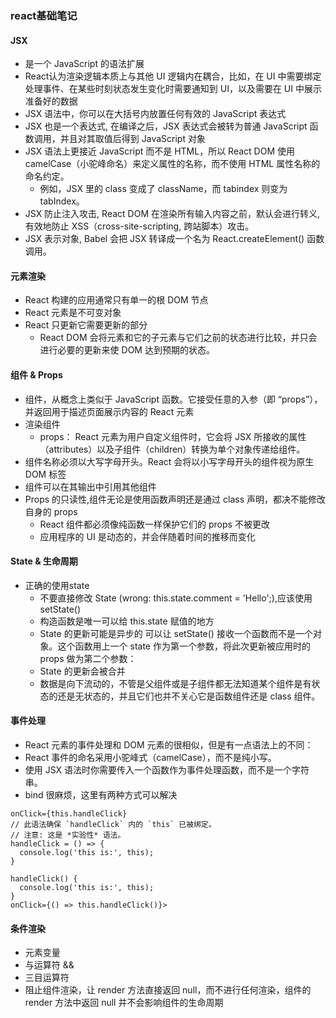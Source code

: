 ### react基础笔记
#### JSX
* 是一个 JavaScript 的语法扩展
* React认为渲染逻辑本质上与其他 UI 逻辑内在耦合，比如，在 UI 中需要绑定处理事件、在某些时刻状态发生变化时需要通知到 UI，以及需要在 UI 中展示准备好的数据
*  JSX 语法中，你可以在大括号内放置任何有效的 JavaScript 表达式
* JSX 也是一个表达式, 在编译之后，JSX 表达式会被转为普通 JavaScript 函数调用，并且对其取值后得到 JavaScript 对象
* JSX 语法上更接近 JavaScript 而不是 HTML，所以 React DOM 使用 camelCase（小驼峰命名）来定义属性的名称，而不使用 HTML 属性名称的命名约定。
  * 例如，JSX 里的 class 变成了 className，而 tabindex 则变为 tabIndex。
* JSX 防止注入攻击, React DOM 在渲染所有输入内容之前，默认会进行转义, 有效地防止 XSS（cross-site-scripting, 跨站脚本）攻击。
* JSX 表示对象, Babel 会把 JSX 转译成一个名为 React.createElement() 函数调用。

#### 元素渲染
* React 构建的应用通常只有单一的根 DOM 节点
* React 元素是不可变对象
* React 只更新它需要更新的部分
  * React DOM 会将元素和它的子元素与它们之前的状态进行比较，并只会进行必要的更新来使 DOM 达到预期的状态。

#### 组件 & Props
* 组件，从概念上类似于 JavaScript 函数。它接受任意的入参（即 “props”），并返回用于描述页面展示内容的 React 元素
* 渲染组件
  *  props： React 元素为用户自定义组件时，它会将 JSX 所接收的属性（attributes）以及子组件（children）转换为单个对象传递给组件。
* 组件名称必须以大写字母开头。React 会将以小写字母开头的组件视为原生 DOM 标签
* 组件可以在其输出中引用其他组件
* Props 的只读性,组件无论是使用函数声明还是通过 class 声明，都决不能修改自身的 props
  * React 组件都必须像纯函数一样保护它们的 props 不被更改
  * 应用程序的 UI 是动态的，并会伴随着时间的推移而变化

#### State & 生命周期
* 正确的使用state
  * 不要直接修改 State (wrong: this.state.comment = 'Hello';),应该使用 setState()
  * 构造函数是唯一可以给 this.state 赋值的地方
  * State 的更新可能是异步的 可以让 setState() 接收一个函数而不是一个对象。这个函数用上一个 state 作为第一个参数，将此次更新被应用时的 props 做为第二个参数：
  * State 的更新会被合并
  * 数据是向下流动的，不管是父组件或是子组件都无法知道某个组件是有状态的还是无状态的，并且它们也并不关心它是函数组件还是 class 组件。

#### 事件处理
* React 元素的事件处理和 DOM 元素的很相似，但是有一点语法上的不同：
* React 事件的命名采用小驼峰式（camelCase），而不是纯小写。
* 使用 JSX 语法时你需要传入一个函数作为事件处理函数，而不是一个字符串。
*  bind 很麻烦，这里有两种方式可以解决
```
onClick={this.handleClick}
// 此语法确保 `handleClick` 内的 `this` 已被绑定。
// 注意: 这是 *实验性* 语法。
handleClick = () => {
  console.log('this is:', this);
}
```
```
handleClick() {
  console.log('this is:', this);
}
onClick={() => this.handleClick()}>

```

#### 条件渲染
* 元素变量
* 与运算符 &&
* 三目运算符
* 阻止组件渲染，让 render 方法直接返回 null，而不进行任何渲染，组件的 render 方法中返回 null 并不会影响组件的生命周期